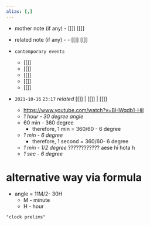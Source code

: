 ```yaml
---
alias: [,]
---
```

- mother note (if any)
		- [[]] [[]]
- related note (if any) -
		- [[]] [[]]
- `contemporary events`
	- [[]]
	- [[]]
	- [[]]
	- [[]]
	- [[]]

- `2021-10-16`  `23:17` _related_ [[]] | [[]] | [[]]
	- https://www.youtube.com/watch?v=BHWqdb1-HiI
	- _1 hour - 30 degree angle_
	- 60 min - 360 degree
		- therefore, 1 min = 360/60 - 6 degree
	- _1 min - 6 degree_
		- therefore, 1 second = 360/60- 6 degree
	- _1 min - 1/2 degree_ ???????????? aese hi hota h
	- _1 sec - 6 degree_

#  alternative way via formula
- angle = 11M/2- 30H
	- M - minute
	- H - hour

```query
"clock prelims"
```
